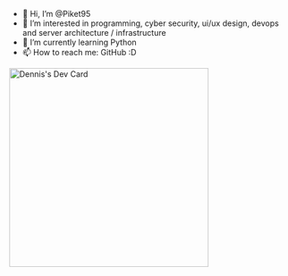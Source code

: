 - 👋 Hi, I’m @Piket95
- 👀 I’m interested in programming, cyber security, ui/ux design, devops and server architecture / infrastructure
- 🌱 I’m currently learning Python
- 📫 How to reach me: GitHub :D

<a href="https://app.daily.dev/piket95"><img src="https://api.daily.dev/devcards/v2/td8poF11Wrl3sLGN4h0bE.png?type=default&r=5qo" width="356" alt="Dennis's Dev Card"/></a>

<!---
Piket95/Piket95 is a ✨ special ✨ repository because its `README.md` (this file) appears on your GitHub profile.
You can click the Preview link to take a look at your changes.
--->

<!-- https://devicon.dev/ -->
